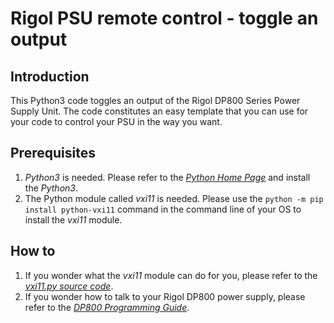 # Rigol PSU remote control - toggle an output

## Introduction

This Python3 code toggles an output of the Rigol DP800 Series Power Supply Unit. The code constitutes an easy template that you can use for your code to control your PSU in the way you want.

## Prerequisites

1. *Python3* is needed. Please refer to the [*Python Home Page*](https://www.python.org/) and install the *Python3*.
2. The Python module called *vxi11* is needed. Please use the `python -m pip install python-vxi11` command in the command line of your OS to install the *vxi11* module.

## How to

1. If you wonder what the *vxi11* module can do for you, please refer to the [*vxi11.py source code*](https://github.com/python-ivi/python-vxi11/blob/master/vxi11/vxi11.py).
2. If you wonder how to talk to your Rigol DP800 power supply, please refer to the [*DP800 Programming Guide*](https://www.batronix.com/pdf/Rigol/ProgrammingGuide/DP800_ProgrammingGuide_EN.pdf).
